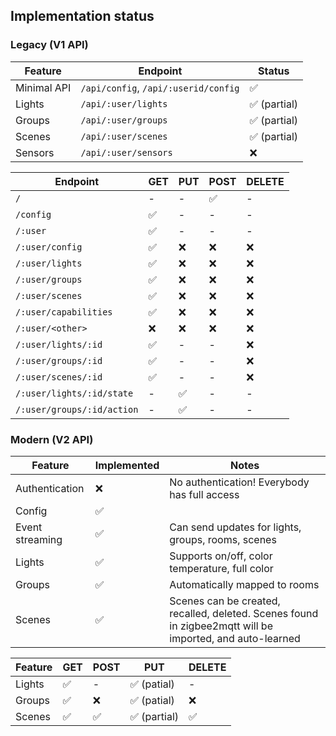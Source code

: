 ## Implementation status

### Legacy (V1 API)

| Feature     | Endpoint                             | Status       |
|-------------|--------------------------------------|--------------|
| Minimal API | `/api/config`, `/api/:userid/config` | ✅           |
| Lights      | `/api/:user/lights`                  | ✅ (partial) |
| Groups      | `/api/:user/groups`                  | ✅ (partial) |
| Scenes      | `/api/:user/scenes`                  | ✅ (partial) |
| Sensors     | `/api/:user/sensors`                 | ❌           |

| Endpoint                   | GET | PUT | POST | DELETE |
|----------------------------|-----|-----|------|--------|
| `/`                        | -   | -   | ✅   | -      |
| `/config`                  | ✅  | -   | -    | -      |
| `/:user`                   | ✅  | -   | -    | -      |
| `/:user/config`            | ✅  | ❌  | ❌   | ❌     |
| `/:user/lights`            | ✅  | ❌  | ❌   | ❌     |
| `/:user/groups`            | ✅  | ❌  | ❌   | ❌     |
| `/:user/scenes`            | ✅  | ❌  | ❌   | ❌     |
| `/:user/capabilities`      | ✅  | ❌  | ❌   | ❌     |
| `/:user/<other>`           | ❌  | ❌  | ❌   | ❌     |
| `/:user/lights/:id`        | ✅  | -   | -    | ❌     |
| `/:user/groups/:id`        | ✅  | -   | -    | ❌     |
| `/:user/scenes/:id`        | ✅  | -   | -    | ❌     |
| `/:user/lights/:id/state`  | -   | ✅  | -    | -      |
| `/:user/groups/:id/action` | -   | ✅  | -    | -      |


### Modern (V2 API)

| Feature         | Implemented | Notes                                                                                                    |
|-----------------|-------------|----------------------------------------------------------------------------------------------------------|
| Authentication  | ❌          | No authentication! Everybody has full access                                                             |
| Config          | ✅          |                                                                                                          |
| Event streaming | ✅          | Can send updates for lights, groups, rooms, scenes                                                       |
| Lights          | ✅          | Supports on/off, color temperature, full color                                                           |
| Groups          | ✅          | Automatically mapped to rooms                                                                            |
| Scenes          | ✅          | Scenes can be created, recalled, deleted. Scenes found in zigbee2mqtt will be imported, and auto-learned |

| Feature | GET | POST | PUT          | DELETE |
|---------|-----|------|--------------|--------|
| Lights  | ✅  | -    | ✅ (patial)  | -      |
| Groups  | ✅  | ❌   | ✅ (patial)  | ❌     |
| Scenes  | ✅  | ✅   | ✅ (partial) | ✅     |
